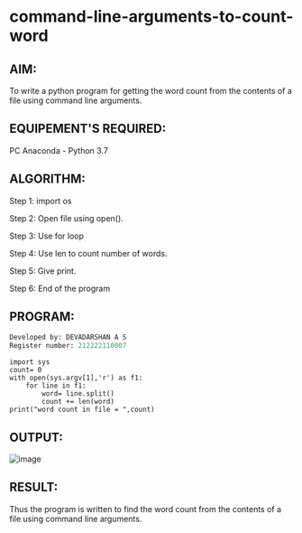# command-line-arguments-to-count-word
## AIM:
To write a python program for getting the word count from the contents of a file using command line arguments.
## EQUIPEMENT'S REQUIRED: 
PC
Anaconda - Python 3.7
## ALGORITHM: 
Step 1: import os

Step 2: Open file using open().

Step 3: Use for loop

Step 4: Use len to count number of words.

Step 5: Give print.

Step 6: End of the program

## PROGRAM:
```python
Developed by: DEVADARSHAN A S
Register number: 212222110007
```
```
import sys
count= 0
with open(sys.argv[1],'r') as f1:
    for line in f1:
        word= line.split()
        count += len(word)
print("word count in file = ",count)
```
## OUTPUT:
![image](https://github.com/DEVADARSHAN2/Word-count/assets/119432150/3709e70b-d34c-4dfd-9ae4-4e800a07b9a9)

## RESULT:
Thus the program is written to find the word count from the contents of a file using command line arguments.
